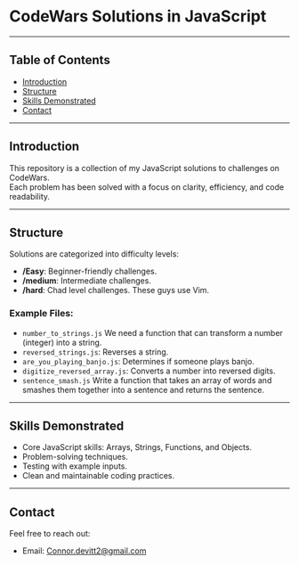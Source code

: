 # CodeWars Solutions in JavaScript
---

## Table of Contents
- [Introduction](#introduction)
- [Structure](#structure)
- [Skills Demonstrated](#skills-demonstrated)
- [Contact](#contact)

---

## Introduction
This repository is a collection of my JavaScript solutions to challenges on CodeWars.  
Each problem has been solved with a focus on clarity, efficiency, and code readability.

---

## Structure
Solutions are categorized into difficulty levels:
- **/Easy**: Beginner-friendly challenges.
- **/medium**: Intermediate challenges.
- **/hard**: Chad level challenges. These guys use Vim.


### Example Files:
- `number_to_strings.js` We need a function that can transform a number (integer) into a string.
- `reversed_strings.js`: Reverses a string.
- `are_you_playing_banjo.js`: Determines if someone plays banjo.
- `digitize_reversed_array.js`: Converts a number into reversed digits.
- `sentence_smash.js` Write a function that takes an array of words and smashes them together into a sentence and returns the sentence.

---

## Skills Demonstrated
- Core JavaScript skills: Arrays, Strings, Functions, and Objects.
- Problem-solving techniques.
- Testing with example inputs.
- Clean and maintainable coding practices.

---

## Contact
Feel free to reach out:
- Email: Connor.devitt2@gmail.com
